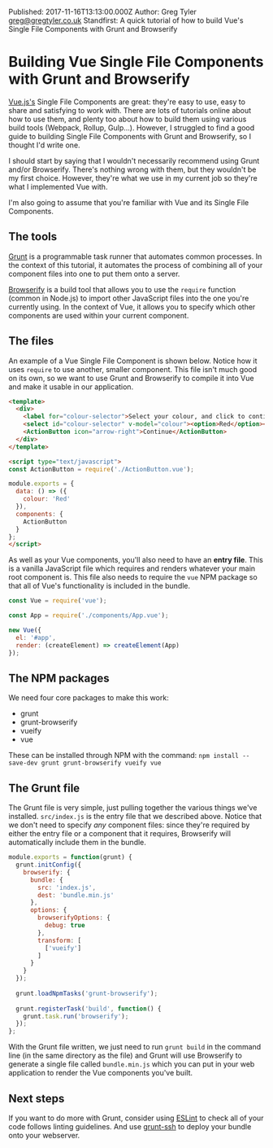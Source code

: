 Published: 2017-11-16T13:13:00.000Z
Author: Greg Tyler <greg@gregtyler.co.uk>
Standfirst: A quick tutorial of how to build Vue's Single File Components with Grunt and Browserify

# Building Vue Single File Components with Grunt and Browserify

[Vue.js's](https://vuejs.org/) Single File Components are great: they're easy to use, easy to share and satisfying to work with. There are lots of tutorials online about how to use them, and plenty too about how to build them using various build tools (Webpack, Rollup, Gulp...). However, I struggled to find a good guide to building Single File Components with Grunt and Browserify, so I thought I'd write one.

I should start by saying that I wouldn't necessarily recommend using Grunt and/or Browserify. There's nothing wrong with them, but they wouldn't be my first choice. However, they're what we use in my current job so they're what I implemented Vue with.

I'm also going to assume that you're familiar with Vue and its Single File Components.

## The tools

[Grunt](https://gruntjs.com/) is a programmable task runner that automates common processes. In the context of this tutorial, it automates the process of combining all of your component files into one to put them onto a server.

[Browserify](http://browserify.org/) is a build tool that allows you to use the `require` function (common in Node.js) to import other JavaScript files into the one you're currently using. In the context of Vue, it allows you to specify which other components are used within your current component.

## The files

An example of a Vue Single File Component is shown below. Notice how it uses `require` to use another, smaller component. This file isn't much good on its own, so we want to use Grunt and Browserify to compile it into Vue and make it usable in our application.

```html
<template>
  <div>
    <label for="colour-selector">Select your colour, and click to continue</label>
    <select id="colour-selector" v-model="colour"><option>Red</option><option>Green</option><option>Blue</option></select>
    <ActionButton icon="arrow-right">Continue</ActionButton>
  </div>
</template>

<script type="text/javascript">
const ActionButton = require('./ActionButton.vue');

module.exports = {
  data: () => ({
    colour: 'Red'
  }),
  components: {
    ActionButton
  }
};
</script>
```

As well as your Vue components, you'll also need to have an **entry file**. This is a vanilla JavaScript file which requires and renders whatever your main root component is. This file also needs to require the `vue` NPM package so that all of Vue's functionality is included in the bundle.

```javascript
const Vue = require('vue');

const App = require('./components/App.vue');

new Vue({
  el: '#app',
  render: (createElement) => createElement(App)
});
```

## The NPM packages
We need four core packages to make this work:
 * grunt
 * grunt-browserify
 * vueify
 * vue

These can be installed through NPM with the command:
```npm install --save-dev grunt grunt-browserify vueify vue```

## The Grunt file
The Grunt file is very simple, just pulling together the various things we've installed. `src/index.js` is the entry file that we described above. Notice that we don't need to specify _any_ component files: since they're required by either the entry file or a component that it requires, Browserify will automatically include them in the bundle.

```javascript
module.exports = function(grunt) {
  grunt.initConfig({
    browserify: {
      bundle: {
        src: 'index.js',
        dest: 'bundle.min.js'
      },
      options: {
        browserifyOptions: {
          debug: true
        },
        transform: [
          ['vueify']
        ]
      }
    }
  });
  
  grunt.loadNpmTasks('grunt-browserify');
  
  grunt.registerTask('build', function() {
    grunt.task.run('browserify');
  });
};
```

With the Grunt file written, we just need to run `grunt build` in the command line (in the same directory as the file) and Grunt will use Browserify to generate a single file called `bundle.min.js` which you can put in your web application to render the Vue components you've built.

## Next steps
If you want to do more with Grunt, consider using [ESLint](https://eslint.org/) to check all of your code follows linting guidelines. And use [grunt-ssh](https://www.npmjs.com/package/grunt-ssh) to deploy your bundle onto your webserver.
